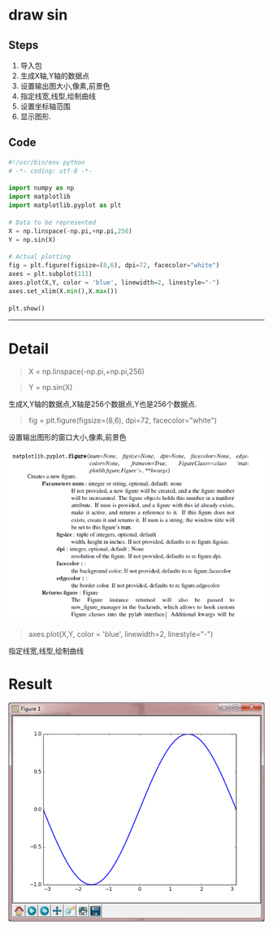 # draw sin 

## Steps

1. 导入包
2. 生成X轴,Y轴的数据点
3. 设置输出图大小,像素,前景色
4. 指定线宽,线型,绘制曲线
5. 设置坐标轴范围
6. 显示图形.

## Code

```python
#!/usr/bin/env python
# -*- coding: utf-8 -*-

import numpy as np
import matplotlib
import matplotlib.pyplot as plt

# Data to be represented
X = np.linspace(-np.pi,+np.pi,256)
Y = np.sin(X)

# Actual plotting
fig = plt.figure(figsize=(8,6), dpi=72, facecolor="white")
axes = plt.subplot(111)
axes.plot(X,Y, color = 'blue', linewidth=2, linestyle="-")
axes.set_xlim(X.min(),X.max())

plt.show()


```

----

# Detail

> X = np.linspace(-np.pi,+np.pi,256)

> Y = np.sin(X)

生成X,Y轴的数据点,X轴是256个数据点,Y也是256个数据点.

> fig = plt.figure(figsize=(8,6), dpi=72, facecolor="white")

设置输出图形的窗口大小,像素,前景色

![matplotlib_pylot_figure](https://raw.githubusercontent.com/urmyfaith/urmyfaith.github.io/master/matplot/matplotGallery/images/matplotlib_pylot_figure.png)

> axes.plot(X,Y, color = 'blue', linewidth=2, linestyle="-")

指定线宽,线型,绘制曲线

# Result

![plot_sin](https://raw.githubusercontent.com/urmyfaith/urmyfaith.github.io/master/matplot/matplotGallery/images/plot_sin.png)



